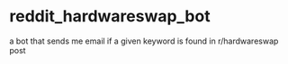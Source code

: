 # reddit_hardwareswap_bot
a bot that sends me email if a given keyword is found in r/hardwareswap post
